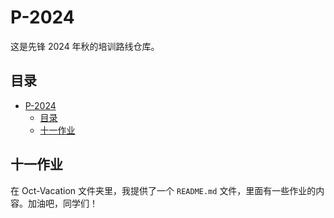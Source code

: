 # P-2024

这是先锋 2024 年秋的培训路线仓库。

## 目录

- [P-2024](#p-2024)
  - [目录](#目录)
  - [十一作业](#十一作业)

## 十一作业

在 Oct-Vacation 文件夹里，我提供了一个 `README.md` 文件，里面有一些作业的内容。加油吧，同学们！
